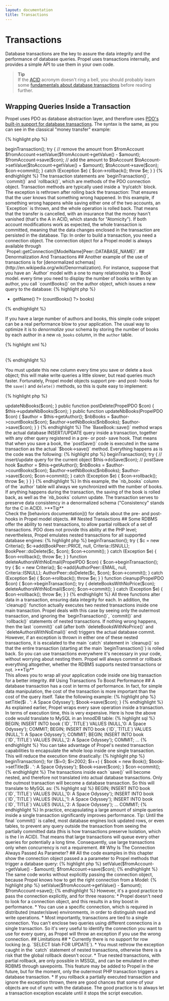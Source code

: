 ```yaml
---
layout: documentation
title: Transactions
---
```


# Transactions #

Database transactions are the key to assure the data integrity and the performance of database queries. Propel uses transactions internally, and provides a simple API to use them in your own code.

>**Tip**<br />If the [ACID](http://en.wikipedia.org/wiki/ACID) acronym doesn't ring a bell, you should probably learn some [fundamentals about database transactions](http://en.wikipedia.org/wiki/Database_transaction) before reading further.

## Wrapping Queries Inside a Transaction ##

Propel uses PDO as database abstraction layer, and therefore uses [PDO's built-in support for database transactions](http://www.php.net/manual/en/pdo.transactions.php). The syntax is the same, as you can see in the classical "money transfer" example:

{% highlight php %}
<?php
public function transferMoney($fromAccountNumber, $toAccountNumber, $amount)
{
  // get the PDO connection object from Propel
  $con = Propel::getConnection(AccountPeer::DATABASE_NAME);

  $fromAccount = AccountPeer::retrieveByPk($fromAccountNumber, $con);
  $toAccount   = AccountPeer::retrieveByPk($toAccountNumber, $con);

  $con->beginTransaction();

  try {
    // remove the amount from $fromAccount
    $fromAccount->setValue($fromAccount->getValue() - $amount);
    $fromAccount->save($con);
    // add the amount to $toAccount
    $toAccount->setValue($toAccount->getValue() + $amount);
    $toAccount->save($con);

    $con->commit();
  } catch (Exception $e) {
    $con->rollback();
    throw $e;
  }
}
{% endhighlight %}

The transaction statements are `beginTransaction()`, `commit()` and `rollback()`, which are methods of the PDO connection object. Transaction methods are typically used inside a `try/catch` block. The exception is rethrown after rolling back the transaction: That ensures that the user knows that something wrong happened.

In this example, if something wrong happens while saving either one of the two accounts, an `Exception` is thrown, and the whole operation is rolled back. That means that the transfer is cancelled, with an insurance that the money hasn't vanished (that's the A in ACID, which stands for "Atomicity"). If both account modifications work as expected, the whole transaction is committed, meaning that the data changes enclosed in the transaction are persisted in the database.

Tip: In order to build a transaction, you need a connection object. The connection object for a Propel model is always available through `Propel::getConnection([ModelName]Peer::DATABASE_NAME)`.

## Denormalization And Transactions ##

Another example of the use of transactions is for [denormalized schemas](http://en.wikipedia.org/wiki/Denormalization).

For instance, suppose that you have an `Author` model with a one to many relationship to a `Book` model. every time you need to display the number of books written by an author, you call `countBooks()` on the author object, which issues a new query to the database:

{% highlight php %}
<ul>
<?php foreach ($authors as $author): ?>
  <li><?php echo $author->getName() ?> (<?php echo $author->countBooks() ?> books)</li>
<?php endforeach; ?>
</ul>
{% endhighlight %}

If you have a large number of authors and books, this simple code snippet can be a real performance blow to your application. The usual way to optimize it is to _denormalize_ your schema by storing the number of books by each author in a new `nb_books` column, in the `author` table.

{% highlight xml %}
<table name="author" phpName="Author">
  <column name="id" type="integer" required="true" primaryKey="true" autoIncrement="true"/>
  <column name="first_name" type="varchar" size="128" required="true"/>
  <column name="last_name" type="varchar" size="128" required="true"/>
  <column name="nb_books" type="INTEGER" default="0" />
</table>
{% endhighlight %}

You must update this new column every time you save or delete a `Book` object; this will make write queries a little slower, but read queries much faster. Fortunately, Propel model objects support pre- and post- hooks for the `save()` and `delete()` methods, so this is quite easy to implement:

{% highlight php %}
<?php
class Book extends BaseBook
{
  public function postSave(PropelPDO $con)
  {
    $this->updateNbBooks($con);
  }

  public function postDelete(PropelPDO $con)
  {
    $this->updateNbBooks($con);
  }

  public function updateNbBooks(PropelPDO $con)
  {
    $author = $this->getAuthor();
    $nbBooks = $author->countBooks($con);
    $author->setNbBooks($nbBooks);
    $author->save($con);
  }
}
{% endhighlight %}

The `BaseBook::save()` method wraps the actual database INSERT/UPDATE query inside a transaction, together with any other query registered in a pre- or post- save hook. That means that when you save a book, the `postSave()` code is executed in the same transaction as the actual `$book->save()` method. Everything happens as is the code was the following:

{% highlight php %}
<?php
class Book extends BaseBook
{
  public function save(PropelPDO $con)
  {
    $con->beginTransaction();

    try {
      // insert/update query for the current object
      $this->doSave($con);

      // postSave hook
      $author = $this->getAuthor();
      $nbBooks = $author->countBooks($con);
      $author->setNbBooks($nbBooks);
      $author->save($con);

      $con->commit();
    } catch (Exception $e) {
      $con->rollback();
      throw $e;
    }
  }
}
{% endhighlight %}

In this example, the `nb_books` column of the `author` table will always we synchronized with the number of books. If anything happens during the transaction, the saving of the book is rolled back, as well as the `nb_books` column update. The transaction serves to preserve data consistency in a denormalized schema ("Consistency" stands for the C in ACID).

>**Tip**<br />Check the [behaviors documentation]() for details about the pre- and post- hooks in Propel model objects.

## Nested Transactions ##

Some RDBMS offer the ability to nest transactions, to allow partial rollback of a set of transactions. PDO does not provide this ability at the PHP level; nevertheless, Propel emulates nested transactions for all supported database engines:

{% highlight php %}
<?php
function deleteBooksWithNoPrice(PropelPDO $con)
{
  $con->beginTransaction();
  try {
    $c = new Criteria();
    $c->add(BookPeer::PRICE, null, Criteria::ISNULL);
    BookPeer::doDelete($c, $con);
    $con->commit();
  } catch (Exception $e) {
    $con->rollback();
    throw $e;
  }
}

function deleteAuthorsWithNoEmail(PropelPDO $con)
{
  $con->beginTransaction();
  try {
    $c = new Criteria();
    $c->add(AuthorPeer::EMAIL, null, Criteria::ISNULL);
    AuthorPeer::doDelete($c, $con);
    $con->commit();
  } catch (Exception $e) {
    $con->rollback();
    throw $e;
  }
}

function cleanup(PropelPDO $con)
{
  $con->beginTransaction();
  try {
    deleteBooksWithNoPrice($con);
    deleteAuthorsWithNoEmail($con);
    $con->commit();
  } catch (Exception $e) {
     $con->rollback();
     throw $e;
  }
}
{% endhighlight %}

All three functions alter data in a transaction, ensuring data integrity for each. In addition, the `cleanup()` function actually executes two nested transactions inside one main transaction.

Propel deals with this case by seeing only the outermost transaction, and ignoring the `beginTransaction()`, `commit()` and `rollback()` statements of nested transactions. If nothing wrong happens, then the last `commit()` call (after both `deleteBooksWithNoPrice()` and `deleteAuthorsWithNoEmail()` end) triggers the actual database commit. However, if an exception is thrown in either one of these nested transactions, it is escalated to the main `catch` statement in `cleanup()` so that the entire transaction (starting at the main `beginTransaction()`) is rolled back.

So you can use transactions everywhere it's necessary in your code, without worrying about nesting them. Propel will always commit or rollback everything altogether, whether the RDBMS supports nested transactions or not.

>**Tip**<br />This allows you to wrap all your application code inside one big transaction for a better integrity.

## Using Transactions To Boost Performance ##

A database transaction has a cost in terms of performance. In fact, for simple data manipulation, the cost of the transaction is more important than the cost of the query itself. Take the following example:

{% highlight php %}
<?php
$con = Propel::getConnection(BookPeer::DATABASE_NAME);
for ($i=0; $i<2002; $i++)
{
  $book = new Book();
  $book->setTitle($i . ': A Space Odyssey');
  $book->save($con);
}
{% endhighlight %}

As explained earlier, Propel wraps every save operation inside a transaction. In terms of execution time, this is very expensive. Here is how the above code would translate to MySQL in an InnodDB table:

{% highlight sql %}
BEGIN;
INSERT INTO book (`ID`,`TITLE`) VALUES (NULL,'0: A Space Odyssey');
COMMIT;
BEGIN;
INSERT INTO book (`ID`,`TITLE`) VALUES (NULL,'1: A Space Odyssey');
COMMIT;
BEGIN;
INSERT INTO book (`ID`,`TITLE`) VALUES (NULL,'2: A Space Odyssey');
COMMIT;
...
{% endhighlight %}

You can take advantage of Propel's nested transaction capabilities to encapsulate the whole loop inside one single transaction. This will reduce the execution time drastically:

{% highlight php %}
<?php
$con = Propel::getConnection(BookPeer::DATABASE_NAME);
$con->beginTransaction();
for ($i=0; $i<2002; $i++)
{
  $book = new Book();
  $book->setTitle($i . ': A Space Odyssey');
  $book->save($con);
}
$con->commit();
{% endhighlight %}

The transactions inside each `save()` will become nested, and therefore not translated into actual database transactions. Only the outmost transaction will become a database transaction. So this will translate to MySQL as:

{% highlight sql %}
BEGIN;
INSERT INTO book (`ID`,`TITLE`) VALUES (NULL,'0: A Space Odyssey');
INSERT INTO book (`ID`,`TITLE`) VALUES (NULL,'1: A Space Odyssey');
INSERT INTO book (`ID`,`TITLE`) VALUES (NULL,'2: A Space Odyssey');
...
COMMIT;
{% endhighlight %}

In practice, encapsulating a large amount of simple queries inside a single transaction significantly improves performance.

Tip: Until the final `commit()` is called, most database engines lock updated rows, or even tables, to prevent any query outside the transaction from seeing the partially committed data (this is how transactions preserve Isolation, which is the I in ACID). That means that large transactions will queue every other queries for potentially a long time. Consequently, use large transactions only when concurrency is not a requirement.

## Why Is The Connection Always Passed As Parameter? ##

All the code examples in this chapter show the connection object passed a a parameter to Propel methods that trigger a database query:

{% highlight php %}
<?php
$con = Propel::getConnection(AccountPeer::DATABASE_NAME);
$fromAccount = AccountPeer::retrieveByPk($fromAccountNumber, $con);
$fromAccount->setValue($fromAccount->getValue() - $amount);
$fromAccount->save($con);
{% endhighlight %}

The same code works without explicitly passing the connection object, because Propel knows how to get the right connection from a Model:

{% highlight php %}
<?php
$fromAccount = AccountPeer::retrieveByPk($fromAccountNumber);
$fromAccount->setValue($fromAccount->getValue() - $amount);
$fromAccount->save();
{% endhighlight %}

However, it's a good practice to pass the connection explicitly, and for three reasons:

* Propel doesn't need to look for a connection object, and this results in a tiny boost in performance.
* You can use a specific connection, which is required in distributed (master/slave) environments, in order to distinguish read and write operations.
* Most importantly, transactions are tied to a single connection. You can't enclose two queries using different connections in a single transaction. So it's very useful to identify the connection you want to use for every query, as Propel will throw an exception if you use the wrong connection.

## Limitations ##

* Currently there is no support for row locking (e.g. `SELECT blah FOR UPDATE`).
* You must rethrow the exception caught in the `catch` statement of nested transactions, otherwise there is a risk that the global rollback doesn't occur.
* True nested transactions, with partial rollback, are only possible in MSSQL, and can be emulated in other RDBMS through savepoints. This feature may be added to Propel in the future, but for the moment, only the outermost PHP transaction triggers a database transaction.
* If you rollback a partially executed transaction and ignore the exception thrown, there are good chances that some of your objects are out of sync with the database. The good practice is to always let a transaction exception escalate until it stops the script execution.